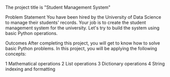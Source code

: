 The project title is "Student Management System"

Problem Statement
You have been hired by the University of Data Science to manage their students' records. Your job is to create the student management system for the university. Let's try to build the system using basic Python operations.


Outcomes
After completing this project, you will get to know how to solve basic Python problems. In this project, you will be applying the following concepts:

1 Mathematical operations
2 List operations
3 Dictionary operations
4 String indexing and formatting

